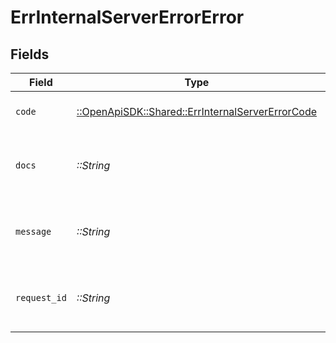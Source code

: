 # ErrInternalServerErrorError


## Fields

| Field                                                                                                 | Type                                                                                                  | Required                                                                                              | Description                                                                                           | Example                                                                                               |
| ----------------------------------------------------------------------------------------------------- | ----------------------------------------------------------------------------------------------------- | ----------------------------------------------------------------------------------------------------- | ----------------------------------------------------------------------------------------------------- | ----------------------------------------------------------------------------------------------------- |
| `code`                                                                                                | [::OpenApiSDK::Shared::ErrInternalServerErrorCode](../../models/shared/errinternalservererrorcode.md) | :heavy_check_mark:                                                                                    | A machine readable error code.                                                                        | INTERNAL_SERVER_ERROR                                                                                 |
| `docs`                                                                                                | *::String*                                                                                            | :heavy_check_mark:                                                                                    | A link to our documentation with more details about this error code                                   | https://bannerify.co/docs/api-reference/errors/code/INTERNAL_SERVER_ERROR                             |
| `message`                                                                                             | *::String*                                                                                            | :heavy_check_mark:                                                                                    | A human readable explanation of what went wrong                                                       |                                                                                                       |
| `request_id`                                                                                          | *::String*                                                                                            | :heavy_check_mark:                                                                                    | Please always include the requestId in your error report                                              | req:1234                                                                                              |